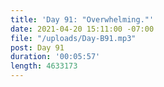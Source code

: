 ```yaml
---
title: 'Day 91: "Overwhelming."'
date: 2021-04-20 15:11:00 -07:00
file: "/uploads/Day-B91.mp3"
post: Day 91
duration: '00:05:57'
length: 4633173
---
```


